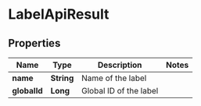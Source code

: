 

# LabelApiResult


## Properties

| Name | Type | Description | Notes |
|------------ | ------------- | ------------- | -------------|
|**name** | **String** | Name of the label |  |
|**globalId** | **Long** | Global ID of the label |  |



